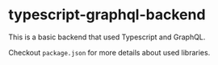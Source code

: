 # typescript-graphql-backend

This is a basic backend that used Typescript and GraphQL.

Checkout `package.json` for more details about used libraries.
